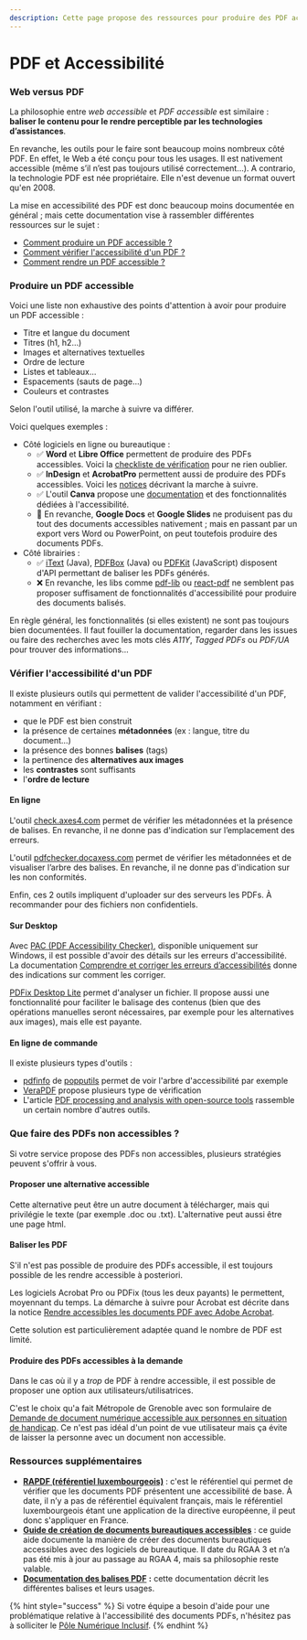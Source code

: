 ```yaml
---
description: Cette page propose des ressources pour produire des PDF accessibles
---
```


# PDF et Accessibilité

### Web versus PDF

La philosophie entre _web accessible_ et _PDF accessible_ est similaire : **baliser le contenu pour le rendre perceptible par les technologies d’assistances**.

En revanche, les outils pour le faire sont beaucoup moins nombreux côté PDF. En effet, le Web a été conçu pour tous les usages. Il est nativement accessible (même s’il n’est pas toujours utilisé correctement…). A contrario, la technologie PDF est née propriétaire. Elle n'est devenue un format ouvert qu'en 2008.

La mise en accessibilité des PDF est donc beaucoup moins documentée en général ; mais cette documentation vise à rassembler différentes ressources sur le sujet :

* [Comment produire un PDF accessible ?](pdf-et-accessibilite.md#produire-un-pdf-accessible)
* [Comment vérifier l'accessibilité d'un PDF ?](pdf-et-accessibilite.md#verifier-laccessibilite-dun-pdf)
* [Comment rendre un PDF accessible ?](pdf-et-accessibilite.md#que-faire-des-pdfs-non-accessibles)

### Produire un PDF accessible

Voici une liste non exhaustive des points d'attention à avoir pour produire un PDF accessible :

* Titre et langue du document
* Titres (h1, h2…)
* Images et alternatives textuelles
* Ordre de lecture
* Listes et tableaux…
* Espacements (sauts de page…)
* Couleurs et contrastes

Selon l'outil utilisé, la marche à suivre va différer.

Voici quelques exemples :

* Côté logiciels en ligne ou bureautique :
  * ✅ **Word** et **Libre Office** permettent de produire des PDFs accessibles. Voici la [checkliste de vérification](https://design.numerique.gouv.fr/outils/checklist-pdf/) pour ne rien oublier.
  * ✅ **InDesign** et **AcrobatPro** permettent aussi de produire des PDFs accessibles. Voici les [notices](https://www.pdf-accessible.com/notices-accessibilite-indesign-acrobat/) décrivant la marche à suivre.
  * ✅ L'outil **Canva** propose une [documentation](https://www.canva.com/help/pdf-accessibility-features/) et des fonctionnalités dédiées à l'accessibilité.
  * 😬 En revanche, **Google Docs** et **Google Slides** ne produisent pas du tout des documents accessibles nativement ; mais en passant par un export vers Word ou PowerPoint, on peut toutefois produire des documents PDFs.
* Côté librairies :
  * ✅ [iText](https://itextpdf.com/) (Java), [PDFBox](https://pdfbox.apache.org/) (Java) ou [PDFKit](https://pdfkit.org/) (JavaScript) disposent d'API permettant de baliser les PDFs générés.
  * ❌ En revanche, les libs comme [pdf-lib](https://pdf-lib.js.org/) ou [react-pdf](https://react-pdf.org/components) ne semblent pas proposer suffisament de fonctionnalités d'accessibilité pour produire des documents balisés.

En règle général, les fonctionnalités (si elles existent) ne sont pas toujours bien documentées. Il faut fouiller la documentation, regarder dans les issues ou faire des recherches avec les mots clés _A11Y_, _Tagged PDFs_ ou _PDF/UA_ pour trouver des informations...

### Vérifier l'accessibilité d'un PDF

Il existe plusieurs outils qui permettent de valider l'accessibilité d'un PDF, notamment en vérifiant :

* que le PDF est bien construit
* la présence de certaines **métadonnées** (ex : langue, titre du document…)
* la présence des bonnes **balises** (tags)
* la pertinence des **alternatives aux images**
* les **contrastes** sont suffisants
* l'**ordre de lecture**

#### En ligne

L'outil [check.axes4.com](https://check.axes4.com/en) permet de vérifier les métadonnées et la présence de balises. En revanche, il ne donne pas d'indication sur l’emplacement des erreurs.

L'outil [pdfchecker.docaxess.com](https://pdfchecker.docaxess.com/) permet de vérifier les métadonnées et de visualiser l’arbre des balises. En revanche, il ne donne pas d'indication sur les non conformités.

Enfin, ces 2 outils impliquent d'uploader sur des serveurs les PDFs. À recommander pour des fichiers non confidentiels.

#### Sur Desktop

Avec [PAC (PDF Accessibility Checker)](https://pac.pdf-accessibility.org/en), disponible uniquement sur Windows, il est possible d'avoir des détails sur les erreurs d'accessibilité. La documentation [Comprendre et corriger les erreurs d’accessibilités](https://tanaguru.com/pac-comprendre-et-corriger-les-erreurs-daccessibilite) donne des indications sur comment les corriger.

[PDFix Desktop Lite](https://pdfix.net/products/pdfix-desktop-lite/) permet d'analyser un fichier. Il propose aussi une fonctionnalité pour faciliter le balisage des contenus (bien que des opérations manuelles seront nécessaires, par exemple pour les alternatives aux images), mais elle est payante.

#### En ligne de commande

Il existe plusieurs types d'outils :

* [pdfinfo](https://www.mankier.com/1/pdfinfo) de [popputils](https://pypi.org/project/poppler-utils/) permet de voir l'arbre d'accessibilité par exemple
* [VeraPDF](https://docs.verapdf.org/cli/) propose plusieurs type de vérification
* L'article [PDF processing and analysis with open-source tools](https://bitsgalore.org/2021/09/06/pdf-processing-and-analysis-with-open-source-tools.html) rassemble un certain nombre d'autres outils.

### Que faire des PDFs non accessibles ?

Si votre service propose des PDFs non accessibles, plusieurs stratégies peuvent s'offrir à vous.

#### Proposer une alternative accessible

Cette alternative peut être un autre document à télécharger, mais qui privilégie le texte (par exemple .doc ou .txt). L'alternative peut aussi être une page html.

#### Baliser les PDF

S'il n'est pas possible de produire des PDFs accessible, il est toujours possible de les rendre accessible à posteriori.

Les logiciels Acrobat Pro ou PDFix (tous les deux payants) le permettent, moyennant du temps. La démarche à suivre pour Acrobat est décrite dans la notice [Rendre accessibles les documents PDF avec Adobe Acrobat](https://www.pdf-accessible.com/notices-accessibilite-indesign-acrobat/#acrobat).

Cette solution est particulièrement adaptée quand le nombre de PDF est limité.

#### Produire des PDFs accessibles à la demande

Dans le cas où il y a _trop_ de PDF à rendre accessible, il est possible de proposer une option aux utilisateurs/utilisatrices.

C'est le choix qu'a fait Métropole de Grenoble avec son formulaire de [Demande de document numérique accessible aux personnes en situation de handicap](https://www.grenoblealpesmetropole.fr/621-demande-de-document-numerique-accessible.htm). Ce n'est pas idéal d'un point de vue utilisateur mais ça évite de laisser la personne avec un document non accessible.

### Ressources supplémentaires

* [**RAPDF (référentiel luxembourgeois)**](https://accessibilite.public.lu/fr/rapdf1/) : c'est le référentiel qui permet de vérifier que les documents PDF présentent une accessibilité de base. À date, il n’y a pas de référentiel équivalent français, mais le référentiel luxembourgeois étant une application de la directive européenne, il peut donc s'appliquer en France.
* [**Guide de création de documents bureautiques accessibles**](https://disic.github.io/guides-documents_bureautiques_accessibles/html/) : ce guide aide documente la manière de créer des documents bureautiques accessibles avec des logiciels de bureautique. Il date du RGAA 3 et n’a pas été mis à jour au passage au RGAA 4, mais sa philosophie reste valable.
* [**Documentation des balises PDF**](https://design.ipedis.com/5dda74a23/p/122882-overview) **:** cette documentation décrit les différentes balises et leurs usages.

{% hint style="success" %}
Si votre équipe a besoin d'aide pour une problématique relative à l'accessibilité des documents PDFs, n'hésitez pas à solliciter le [Pôle Numérique Inclusif](../../../../solliciter-et-contribuer-a-la-communaute/je-sollicite-de-laide-transverse/aide-transverse-pole-numerique-inclusif.md).
{% endhint %}
